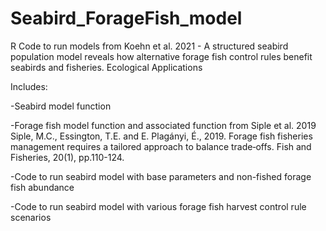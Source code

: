 # Seabird_ForageFish_model
R Code to run models from Koehn et al. 2021 - A structured seabird population model reveals how alternative forage fish control rules benefit seabirds and fisheries. Ecological Applications

Includes:

-Seabird model function

-Forage fish model function and associated function from Siple et al. 2019 
Siple, M.C., Essington, T.E. and E. Plagányi, É., 2019. Forage fish fisheries management requires a tailored approach to balance trade‐offs. Fish and Fisheries, 20(1), pp.110-124.

-Code to run seabird model with base parameters and non-fished forage fish abundance

-Code to run seabird model with various forage fish harvest control rule scenarios
